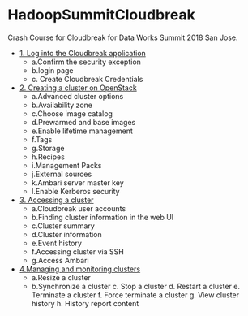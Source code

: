 # HadoopSummitCloudbreak
Crash Course for Cloudbreak for Data Works Summit 2018 San Jose.
- [1. Log into the Cloudbreak application](#1)
  - a.Confirm the security exception
  - b.login page
  - c.     Create Cloudbreak Credentials
- [2. Creating a cluster on OpenStack](#2)
  - a.Advanced cluster options
  - b.Availability zone
  - c.Choose image catalog
  - d.Prewarmed and base images
  - e.Enable lifetime management
  - f.Tags
  - g.Storage
  - h.Recipes
  - i.Management Packs
  - j.External sources
  - k.Ambari server master key
  - l.Enable Kerberos security
- [3. Accessing a cluster](#3)
  - a.Cloudbreak user accounts
  - b.Finding cluster information in the web UI
  - c.Cluster summary
  - d.Cluster information
  - e.Event history
  - f.Accessing cluster via SSH
  - g.Access Ambari
- [4.Managing and monitoring clusters](#4)
  - a.Resize a cluster
  - b.Synchronize a cluster
c.     Stop a cluster
d.     Restart a cluster
e.     Terminate a cluster
f.      Force terminate a cluster
g.     View cluster history
h.     History report content
